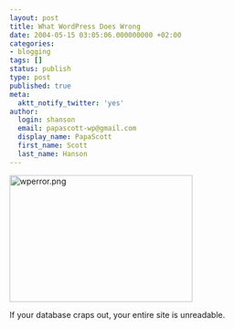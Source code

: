 ```yaml
---
layout: post
title: What WordPress Does Wrong
date: 2004-05-15 03:05:06.000000000 +02:00
categories:
- blogging
tags: []
status: publish
type: post
published: true
meta:
  aktt_notify_twitter: 'yes'
author:
  login: shanson
  email: papascott-wp@gmail.com
  display_name: PapaScott
  first_name: Scott
  last_name: Hanson
---
```

<p><img alt="wperror.png" src="https://www.papascott.de/wordpress/wp-content/uploads/2004/05/wperror.png" width="320" height="222" border="0" /></p>
<p>If your database craps out, your entire site is unreadable.</p>
